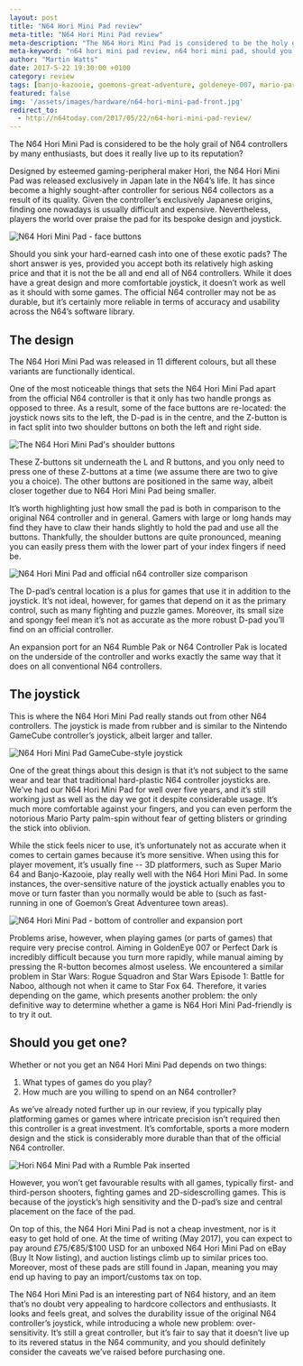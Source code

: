 ```yaml
---
layout: post
title: "N64 Hori Mini Pad review"
meta-title: "N64 Hori Mini Pad review"
meta-description: "The N64 Hori Mini Pad is considered to be the holy grail of N64 controllers, but does it live up to its reputation? Check out our in-depth review."
meta-keyword: "n64 hori mini pad review, n64 hori mini pad, should you buy an n64 hori mini pad, n64 controllers"
author: "Martin Watts"
date: 2017-5-22 19:30:00 +0100
category: review
tags: [banjo-kazooie, goemons-great-adventure, goldeneye-007, mario-party, perfect-dark, star-fox-64, star-wars-episode-1-battle-for-naboo, star-wars-rogue-squadron, super-mario-64]
featured: false
img: '/assets/images/hardware/n64-hori-mini-pad-front.jpg'
redirect_to:
  - http://n64today.com/2017/05/22/n64-hori-mini-pad-review/
---
```

The N64 Hori Mini Pad is considered to be the holy grail of N64 controllers by many enthusiasts, but does it really live up to its reputation?

Designed by esteemed gaming-peripheral maker Hori, the N64 Hori Mini Pad was released exclusively in Japan late in the N64’s life. It has since become a highly sought-after controller for serious N64 collectors as a result of its quality. Given the controller’s exclusively Japanese origins, finding one nowadays is usually difficult and expensive. Nevertheless, players the world over praise the pad for its bespoke design and joystick.

![N64 Hori Mini Pad - face buttons](/assets/images/hardware/n64-hori-mini-pad-front.jpg)

Should you sink your hard-earned cash into one of these exotic pads? The short answer is yes, provided you accept both its relatively high asking price and that it is not the be all and end all of N64 controllers. While it does have a great design and more comfortable joystick, it doesn’t work as well as it should with some games. The official N64 controller may not be as durable, but it’s certainly more reliable in terms of accuracy and usability across the N64’s software library.

## The design ##

The N64 Hori Mini Pad was released in 11 different colours, but all these variants are functionally identical.

One of the most noticeable things that sets the N64 Hori Mini Pad apart from the official N64 controller is that it only has two handle prongs as opposed to three. As a result, some of the face buttons are re-located: the joystick nows sits to the left, the D-pad is in the centre, and the Z-button is in fact split into two shoulder buttons on both the left and right side.

![The N64 Hori Mini Pad's shoulder buttons](/assets/images/hardware/n64-hori-mini-pad-shoulder-buttons.jpg)

These Z-buttons sit underneath the L and R buttons, and you only need to press one of these Z-buttons at a time (we assume there are two to give you a choice). The other buttons are positioned in the same way, albeit closer together due to N64 Hori Mini Pad being smaller.

It’s worth highlighting just how small the pad is both in comparison to the original N64 controller and in general. Gamers with large or long hands may find they have to claw their hands slightly to hold the pad and use all the buttons. Thankfully, the shoulder buttons are quite pronounced, meaning you can easily press them with the lower part of your index fingers if need be.

![N64 Hori Mini Pad and official n64 controller size comparison](/assets/images/hardware/n64-hori-mini-pad-official-n64-controller-comparison.jpg)

The D-pad’s central location is a plus for games that use it in addition to the joystick. It’s not ideal, however, for games that depend on it as the primary control, such as many fighting and puzzle games. Moreover, its small size and spongy feel mean it’s not as accurate as the more robust D-pad you’ll find on an official controller.

An expansion port for an N64 Rumble Pak or N64 Controller Pak is located on the underside of the controller and works exactly the same way that it does on all conventional N64 controllers.

## The joystick ##

This is where the N64 Hori Mini Pad really stands out from other N64 controllers. The joystick is made from rubber and is similar to the Nintendo GameCube controller’s joystick, albeit larger and taller.

![N64 Hori Mini Pad GameCube-style joystick](/assets/images/hardware/n64-hori-mini-pad-joystick.jpg)

One of the great things about this design is that it’s not subject to the same wear and tear that traditional hard-plastic N64 controller joysticks are. We’ve had our N64 Hori Mini Pad for well over five years, and it’s still working just as well as the day we got it despite considerable usage. It’s much more comfortable against your fingers, and you can even perform the notorious Mario Party palm-spin without fear of getting blisters or grinding the stick into oblivion.

While the stick feels nicer to use, it’s unfortunately not as accurate when it comes to certain games because it’s more sensitive. When using this for player movement, it’s usually fine -- 3D platformers, such as Super Mario 64 and Banjo-Kazooie, play really well with the N64 Hori Mini Pad. In some instances, the over-sensitive nature of the joystick actually enables you to move or turn faster than you normally would be able to (such as fast-running in one of Goemon’s Great Adventuree town areas).

![N64 Hori Mini Pad - bottom of controller and expansion port](/assets/images/hardware/n64-hori-mini-pad-expansion-port.jpg)

Problems arise, however, when playing games (or parts of games) that require very precise control. Aiming in GoldenEye 007 or Perfect Dark is incredibly difficult because you turn more rapidly, while manual aiming by pressing the R-button becomes almost useless. We encountered a similar problem in Star Wars: Rogue Squadron and Star Wars Episode 1: Battle for Naboo, although not when it came to Star Fox 64. Therefore, it varies depending on the game, which presents another problem: the only definitive way to determine whether a game is N64 Hori Mini Pad-friendly is to try it out.

## Should you get one? ##

Whether or not you get an N64 Hori Mini Pad depends on two things:

1. What types of games do you play?
2. How much are you willing to spend on an N64 controller?

As we’ve already noted further up in our review, if you typically play platforming games or games where intricate precision isn’t required then this controller is a great investment. It’s comfortable, sports a more modern design and the stick is considerably more durable than that of the official N64 controller.

![Hori N64 Mini Pad with a Rumble Pak inserted](/assets/images/hardware/n64-hori-mini-pad-rumble-pak.jpg)

However, you won’t get favourable results with all games, typically first- and third-person shooters, fighting games and 2D-sidescrolling games. This is because of the joystick’s high sensitivity and the D-pad’s size and central placement on the face of the pad.

On top of this, the N64 Hori Mini Pad is not a cheap investment, nor is it easy to get hold of one. At the time of writing (May 2017), you can expect to pay around £75/€85/$100 USD for an unboxed N64 Hori Mini Pad on eBay (Buy It Now listing), and auction listings climb up to similar prices too. Moreover, most of these pads are still found in Japan, meaning you may end up having to pay an import/customs tax on top.

The N64 Hori Mini Pad is an interesting part of N64 history, and an item that’s no doubt very appealing to hardcore collectors and enthusiasts. It looks and feels great, and solves the durability issue of the original N64 controller’s joystick, while introducing a whole new problem: over-sensitivity. It’s still a great controller, but it’s fair to say that it doesn’t live up to its revered status in the N64 community, and you should definitely consider the caveats we’ve raised before purchasing one.
